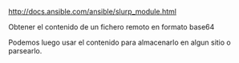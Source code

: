 http://docs.ansible.com/ansible/slurp_module.html

Obtener el contenido de un fichero remoto en formato base64

Podemos luego usar el contenido para almacenarlo en algun sitio o parsearlo.
